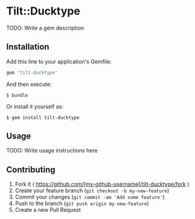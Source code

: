 # Tilt::Ducktype

TODO: Write a gem description

## Installation

Add this line to your application's Gemfile:

```ruby
gem 'tilt-ducktype'
```

And then execute:

    $ bundle

Or install it yourself as:

    $ gem install tilt-ducktype

## Usage

TODO: Write usage instructions here

## Contributing

1. Fork it ( https://github.com/[my-github-username]/tilt-ducktype/fork )
2. Create your feature branch (`git checkout -b my-new-feature`)
3. Commit your changes (`git commit -am 'Add some feature'`)
4. Push to the branch (`git push origin my-new-feature`)
5. Create a new Pull Request

